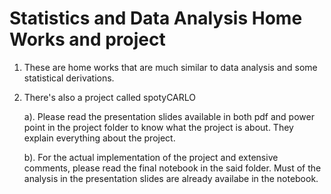 # Statistics and Data Analysis Home Works and project

1. These are home works that are much similar to data analysis and some statistical derivations.

2. There's also a project called spotyCARLO

    a). Please read the presentation slides available in both pdf and power point in the project folder to know what the project is about. They explain everything about the project.

    b). For the actual implementation of the project and extensive comments, please read the final notebook in the said folder. Must of the analysis in the presentation slides are already availabe in the notebook.
